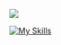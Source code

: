 ![](https://komarev.com/ghpvc/?username=jacobleon2117&color=blue&style=for-the-badge)

[![My Skills](https://skillicons.dev/icons?i=js,react,tailwindcss,firebase,supabase,typescript,html,css&perline=6)](https://skillicons.dev)
